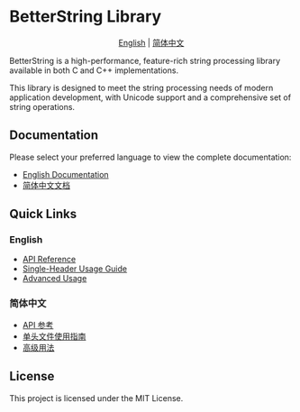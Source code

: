 # BetterString Library

<div align="center">

[English](docs/README_en.md) | [简体中文](docs/README_zh.md)

</div>

BetterString is a high-performance, feature-rich string processing library available in both C and C++ implementations.

This library is designed to meet the string processing needs of modern application development, with Unicode support and a comprehensive set of string operations.

## Documentation

Please select your preferred language to view the complete documentation:

- [English Documentation](docs/README_en.md)
- [简体中文文档](docs/README_zh.md)

## Quick Links

### English

- [API Reference](docs/api_reference_en.md)
- [Single-Header Usage Guide](docs/single_header_usage_en.md)
- [Advanced Usage](docs/advanced_usage_en.md)

### 简体中文

- [API 参考](docs/api_reference_zh.md)
- [单头文件使用指南](docs/single_header_usage_zh.md)
- [高级用法](docs/advanced_usage_zh.md)

## License

This project is licensed under the MIT License. 